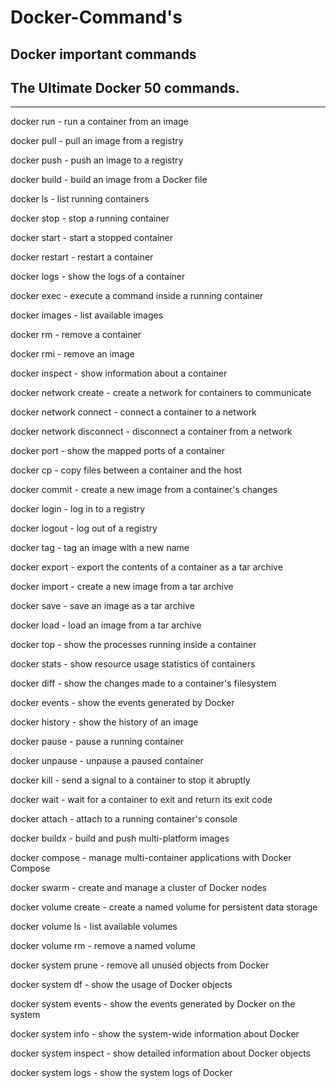 # Docker-Command's

## Docker important commands
                
## The Ultimate Docker 50 commands.  
_________________     
docker run - run a container from an image
            
docker pull - pull an image from a registry       
             
docker push - push an image to a registry           
    
docker build - build an image from a Docker file          

docker ls - list running containers  
   
docker stop - stop a running container

docker start - start a stopped container

docker restart - restart a container
 
docker logs - show the logs of a container

docker exec - execute a command inside a running container

docker images - list available images

docker rm - remove a container

docker rmi - remove an image

docker inspect - show information about a container

docker network create - create a network for containers to communicate

docker network connect - connect a container to a network

docker network disconnect - disconnect a container from a network

docker port - show the mapped ports of a container

docker cp - copy files between a container and the host

docker commit - create a new image from a container's changes

docker login - log in to a registry

docker logout - log out of a registry

docker tag - tag an image with a new name

docker export - export the contents of a container as a tar archive

docker import - create a new image from a tar archive

docker save - save an image as a tar archive

docker load - load an image from a tar archive

docker top - show the processes running inside a container

docker stats - show resource usage statistics of containers

docker diff - show the changes made to a container's filesystem

docker events - show the events generated by Docker

docker history - show the history of an image

docker pause - pause a running container

docker unpause - unpause a paused container

docker kill - send a signal to a container to stop it abruptly

docker wait - wait for a container to exit and return its exit code

docker attach - attach to a running container's console

docker buildx - build and push multi-platform images

docker compose - manage multi-container applications with Docker Compose

docker swarm - create and manage a cluster of Docker nodes

docker volume create - create a named volume for persistent data storage

docker volume ls - list available volumes

docker volume rm - remove a named volume

docker system prune - remove all unused objects from Docker

docker system df - show the usage of Docker objects

docker system events - show the events generated by Docker on the system

docker system info - show the system-wide information about Docker

docker system inspect - show detailed information about Docker objects

docker system logs - show the system logs of Docker
